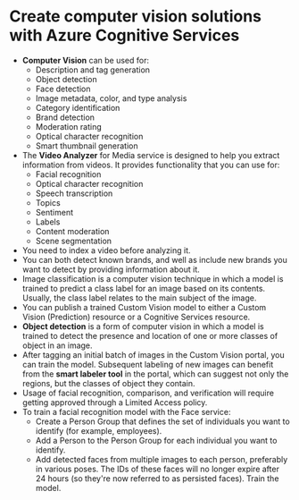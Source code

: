 # Create computer vision solutions with Azure Cognitive Services

- **Computer Vision** can be used for:
    - Description and tag generation
    - Object detection
    - Face detection
    - Image metadata, color, and type analysis
    - Category identification 
    - Brand detection
    - Moderation rating
    - Optical character recognition
    - Smart thumbnail generation
- The **Video Analyzer** for Media service is designed to help you extract information from videos. It provides functionality that you can use for:
    - Facial recognition
    - Optical character recognition
    - Speech transcription
    - Topics 
    - Sentiment 
    - Labels 
    - Content moderation 
    - Scene segmentation
-  You need to index a video before analyzing it.
- You can both detect known brands, and well as include new brands you want to detect by providing information about it.
- Image classification is a computer vision technique in which a model is trained to predict a class label for an image based on its contents. Usually, the class label relates to the main subject of the image.
- You can publish a trained Custom Vision model to either a Custom Vision (Prediction) resource or a Cognitive Services resource.
- **Object detection** is a form of computer vision in which a model is trained to detect the presence and location of one or more classes of object in an image. 
- After tagging an initial batch of images in the Custom Vision portal, you can train the model. Subsequent labeling of new images can benefit from the **smart labeler tool** in the portal, which can suggest not only the regions, but the classes of object they contain.
- Usage of facial recognition, comparison, and verification will require getting approved through a Limited Access policy.
- To train a facial recognition model with the Face service:
    - Create a Person Group that defines the set of individuals you want to identify (for example, employees).
    - Add a Person to the Person Group for each individual you want to identify.
    - Add detected faces from multiple images to each person, preferably in various poses. The IDs of these faces will no longer expire after 24 hours (so they're now referred to as persisted faces).
Train the model.